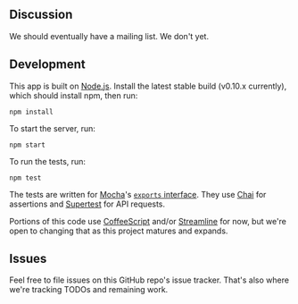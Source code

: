 
## Discussion

We should eventually have a mailing list. We don't yet.


## Development

This app is built on [Node.js](http://nodejs.org/). Install the latest stable
build (v0.10.x currently), which should install npm, then run:

```
npm install
```

To start the server, run:

```
npm start
```

To run the tests, run:

```
npm test
```

The tests are written for [Mocha](http://visionmedia.github.io/mocha/)'s
[`exports` interface](http://visionmedia.github.io/mocha/#exports-interface).
They use [Chai](http://chaijs.com/) for assertions and
[Supertest](https://github.com/visionmedia/supertest) for API requests.

Portions of this code use [CoffeeScript](http://coffeescript.org/) and/or
[Streamline](https://github.com/Sage/streamlinejs) for now, but we're open to
changing that as this project matures and expands.


## Issues

Feel free to file issues on this GitHub repo's issue tracker.
That's also where we're tracking TODOs and remaining work.

